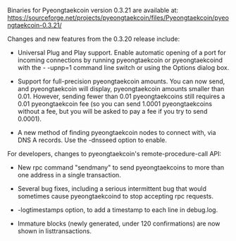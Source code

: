 Binaries for Pyeongtaekcoin version 0.3.21 are available at:
  https://sourceforge.net/projects/pyeongtaekcoin/files/Pyeongtaekcoin/pyeongtaekcoin-0.3.21/

Changes and new features from the 0.3.20 release include:

* Universal Plug and Play support.  Enable automatic opening of a port for incoming connections by running pyeongtaekcoin or pyeongtaekcoind with the - -upnp=1 command line switch or using the Options dialog box.

* Support for full-precision pyeongtaekcoin amounts.  You can now send, and pyeongtaekcoin will display, pyeongtaekcoin amounts smaller than 0.01.  However, sending fewer than 0.01 pyeongtaekcoins still requires a 0.01 pyeongtaekcoin fee (so you can send 1.0001 pyeongtaekcoins without a fee, but you will be asked to pay a fee if you try to send 0.0001).

* A new method of finding pyeongtaekcoin nodes to connect with, via DNS A records. Use the -dnsseed option to enable.

For developers, changes to pyeongtaekcoin's remote-procedure-call API:

* New rpc command "sendmany" to send pyeongtaekcoins to more than one address in a single transaction.

* Several bug fixes, including a serious intermittent bug that would sometimes cause pyeongtaekcoind to stop accepting rpc requests. 

* -logtimestamps option, to add a timestamp to each line in debug.log.

* Immature blocks (newly generated, under 120 confirmations) are now shown in listtransactions.
